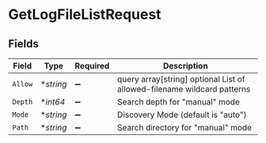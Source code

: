# GetLogFileListRequest


## Fields

| Field                                                                   | Type                                                                    | Required                                                                | Description                                                             |
| ----------------------------------------------------------------------- | ----------------------------------------------------------------------- | ----------------------------------------------------------------------- | ----------------------------------------------------------------------- |
| `Allow`                                                                 | **string*                                                               | :heavy_minus_sign:                                                      | query array[string] optional List of allowed-filename wildcard patterns |
| `Depth`                                                                 | **int64*                                                                | :heavy_minus_sign:                                                      | Search depth for "manual" mode                                          |
| `Mode`                                                                  | **string*                                                               | :heavy_minus_sign:                                                      | Discovery Mode (default is "auto")                                      |
| `Path`                                                                  | **string*                                                               | :heavy_minus_sign:                                                      | Search directory for "manual" mode                                      |